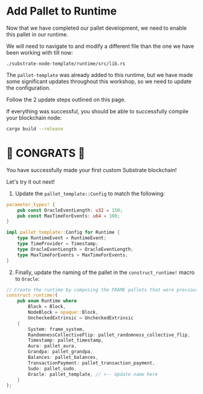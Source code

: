 # Add Pallet to Runtime

Now that we have completed our pallet development, we need to enable this pallet in our runtime.

We will need to navigate to and modify a different file than the one we have been working with till now:

```
./substrate-node-template/runtime/src/lib.rs
```

The `pallet-template` was already added to this runtime, but we have made some significant updates throughout this workshop, so we need to update the configuration.

Follow the 2 update steps outlined on this page.

If everything was successful, you should be able to successfully compile your blockchain node:

```bash
cargo build --release
```

# 🎉 CONGRATS 🎉

You have successfully made your first custom Substrate blockchain!

Let's try it out next!

<!-- slide:break -->

1. Update the `pallet_template::Config` to match the following:

```rust
parameter_types! {
	pub const OracleEventLength: u32 = 150;
	pub const MaxTimeForEvents: u64 = 100;
}

impl pallet_template::Config for Runtime {
	type RuntimeEvent = RuntimeEvent;
	type TimeProvider = Timestamp;
	type OracleEventLength = OracleEventLength;
	type MaxTimeForEvents = MaxTimeForEvents;
}
```

2. Finally, update the naming of the pallet in the `construct_runtime!` macro to `Oracle`:

```rust
// Create the runtime by composing the FRAME pallets that were previously configured.
construct_runtime!(
	pub enum Runtime where
		Block = Block,
		NodeBlock = opaque::Block,
		UncheckedExtrinsic = UncheckedExtrinsic
	{
		System: frame_system,
		RandomnessCollectiveFlip: pallet_randomness_collective_flip,
		Timestamp: pallet_timestamp,
		Aura: pallet_aura,
		Grandpa: pallet_grandpa,
		Balances: pallet_balances,
		TransactionPayment: pallet_transaction_payment,
		Sudo: pallet_sudo,
		Oracle: pallet_template, // <-- Update name here
	}
);
```
